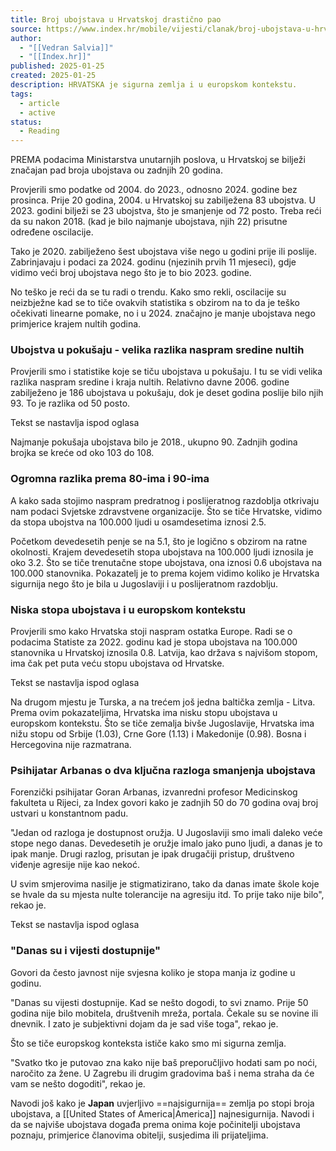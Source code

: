 ```yaml
---
title: Broj ubojstava u Hrvatskoj drastično pao
source: https://www.index.hr/mobile/vijesti/clanak/broj-ubojstava-u-hrvatskoj-drasticno-pao/2634971.aspx?index_tid=629180&index_ref=naslovnica_vijesti_prva_m
author:
  - "[[Vedran Salvia]]"
  - "[[Index.hr]]"
published: 2025-01-25
created: 2025-01-25
description: HRVATSKA je sigurna zemlja i u europskom kontekstu.
tags:
  - article
  - active
status:
  - Reading
---
```

PREMA podacima Ministarstva unutarnjih poslova, u Hrvatskoj se bilježi značajan pad broja ubojstava ou zadnjih 20 godina.

Provjerili smo podatke od 2004. do 2023., odnosno 2024. godine bez prosinca. Prije 20 godina, 2004. u Hrvatskoj su zabilježena 83 ubojstva. U 2023. godini bilježi se 23 ubojstva, što je smanjenje od 72 posto. Treba reći da su nakon 2018. (kad je bilo najmanje ubojstava, njih 22) prisutne određene oscilacije.

Tako je 2020. zabilježeno šest ubojstava više nego u godini prije ili poslije. Zabrinjavaju i podaci za 2024. godinu (njezinih prvih 11 mjeseci), gdje vidimo veći broj ubojstava nego što je to bio 2023. godine.

No teško je reći da se tu radi o trendu. Kako smo rekli, oscilacije su neizbježne kad se to tiče ovakvih statistika s obzirom na to da je teško očekivati linearne pomake, no i u 2024. značajno je manje ubojstava nego primjerice krajem nultih godina.

### Ubojstva u pokušaju - velika razlika naspram sredine nultih

Provjerili smo i statistike koje se tiču ubojstava u pokušaju. I tu se vidi velika razlika naspram sredine i kraja nultih. Relativno davne 2006. godine zabilježeno je 186 ubojstava u pokušaju, dok je deset godina poslije bilo njih 93. To je razlika od 50 posto.

Tekst se nastavlja ispod oglasa

Najmanje pokušaja ubojstava bilo je 2018., ukupno 90. Zadnjih godina brojka se kreće od oko 103 do 108.

### Ogromna razlika prema 80-ima i 90-ima

A kako sada stojimo naspram predratnog i poslijeratnog razdoblja otkrivaju nam podaci Svjetske zdravstvene organizacije. Što se tiče Hrvatske, vidimo da stopa ubojstva na 100.000 ljudi u osamdesetima iznosi 2.5.

Početkom devedesetih penje se na 5.1, što je logično s obzirom na ratne okolnosti. Krajem devedesetih stopa ubojstava na 100.000 ljudi iznosila je oko 3.2. Što se tiče trenutačne stope ubojstava, ona iznosi 0.6 ubojstava na 100.000 stanovnika. Pokazatelj je to prema kojem vidimo koliko je Hrvatska sigurnija nego što je bila u Jugoslaviji i u poslijeratnom razdoblju.

### Niska stopa ubojstava i u europskom kontekstu

Provjerili smo kako Hrvatska stoji naspram ostatka Europe. Radi se o podacima Statiste za 2022. godinu kad je stopa ubojstava na 100.000 stanovnika u Hrvatskoj iznosila 0.8. Latvija, kao država s najvišom stopom, ima čak pet puta veću stopu ubojstava od Hrvatske.

Tekst se nastavlja ispod oglasa

Na drugom mjestu je Turska, a na trećem još jedna baltička zemlja - Litva. Prema ovim pokazateljima, Hrvatska ima nisku stopu ubojstava u europskom kontekstu. Što se tiče zemalja bivše Jugoslavije, Hrvatska ima nižu stopu od Srbije (1.03), Crne Gore (1.13) i Makedonije (0.98). Bosna i Hercegovina nije razmatrana.

### Psihijatar Arbanas o dva ključna razloga smanjenja ubojstava

Forenzički psihijatar Goran Arbanas, izvanredni profesor Medicinskog fakulteta u Rijeci, za Index govori kako je zadnjih 50 do 70 godina ovaj broj ustvari u konstantnom padu.

"Jedan od razloga je dostupnost oružja. U Jugoslaviji smo imali daleko veće stope nego danas. Devedesetih je oružje imalo jako puno ljudi, a danas je to ipak manje. Drugi razlog, prisutan je ipak drugačiji pristup, društveno viđenje agresije nije kao nekoć.

U svim smjerovima nasilje je stigmatizirano, tako da danas imate škole koje se hvale da su mjesta nulte tolerancije na agresiju itd. To prije tako nije bilo", rekao je.

Tekst se nastavlja ispod oglasa

### "Danas su i vijesti dostupnije"

Govori da često javnost nije svjesna koliko je stopa manja iz godine u godinu.

"Danas su vijesti dostupnije. Kad se nešto dogodi, to svi znamo. Prije 50 godina nije bilo mobitela, društvenih mreža, portala. Čekale su se novine ili dnevnik. I zato je subjektivni dojam da je sad više toga", rekao je.

Što se tiče europskog konteksta ističe kako smo mi sigurna zemlja.

"Svatko tko je putovao zna kako nije baš preporučljivo hodati sam po noći, naročito za žene. U Zagrebu ili drugim gradovima baš i nema straha da će vam se nešto dogoditi", rekao je.

Navodi još kako je **Japan** uvjerljivo ==najsigurnija== zemlja po stopi broja ubojstava, a [[United States of America|America]] najnesigurnija. Navodi i da se najviše ubojstava događa prema onima koje počinitelji ubojstava poznaju, primjerice članovima obitelji, susjedima ili prijateljima.
